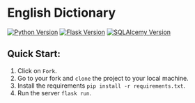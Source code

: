 # English Dictionary

[![Python Version](https://img.shields.io/badge/python-3.9.5-brightgreen.svg)](https://python.org)
[![Flask Version](https://img.shields.io/badge/flask-2.1.2-brightgreen.svg)](https://flask.palletsprojects.com/en/2.1.x/)
[![SQLAlcemy Version](https://img.shields.io/badge/sqlalchemy-1.4-brightgreen.svg)]([https://flask.palletsprojects.com/en/2.1.x/](https://www.sqlalchemy.org/))




## **Quick Start:**

1. Click on `Fork`.
2. Go to your fork and `clone` the project to your local machine.
3. Install the requirements `pip install -r requirements.txt`.
4. Run the server `flask run`.






